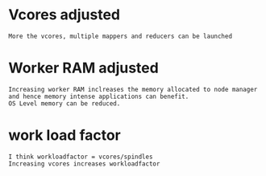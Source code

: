 # Vcores adjusted
	More the vcores, multiple mappers and reducers can be launched
	
# Worker RAM adjusted
	
	Increasing worker RAM inclreases the memory allocated to node manager and hence memory intense applications can benefit.
	OS Level memory can be reduced. 
	
# work load factor

	
	I think workloadfactor = vcores/spindles
	Increasing vcores increases workloadfactor